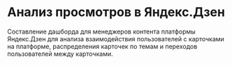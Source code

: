 # Анализ просмотров в Яндекс.Дзен
Составление дашборда для менеджеров контента платформы Яндекс.Дзен для анализа взаимодействия пользователей с карточками на платформе, распределения карточек по темам и переходов пользователей между карточками.
